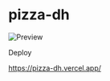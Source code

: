 # pizza-dh


![Preview](https://user-images.githubusercontent.com/23099004/158031533-42748d23-f5e0-40a4-8699-0e9bd9842d77.png)



Deploy

https://pizza-dh.vercel.app/

